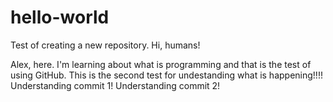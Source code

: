 # hello-world
Test of creating a new repository.
Hi, humans!

Alex, here. I'm learning about what is programming and that is the test of using GitHub.
This is the second test for undestanding what is happening!!!!
Understanding commit 1!
Understanding commit 2!
